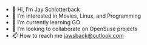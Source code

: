 - 👋 Hi, I’m Jay Schlotterback
- 👀 I’m interested in Movies, Linux, and Programming
- 🌱 I’m currently learning GO
- 💞️ I’m looking to collaborate on OpenSuse projects
- 📫 How to reach me <jawsback@outlook.com>

<!---
jawsback/jawsback is a ✨ special ✨ repository because its `README.md` (this file) appears on your GitHub profile.
You can click the Preview link to take a look at your changes.
--->
